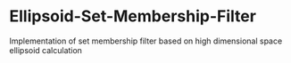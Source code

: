 # Ellipsoid-Set-Membership-Filter
Implementation of set membership filter based on high dimensional space ellipsoid calculation
